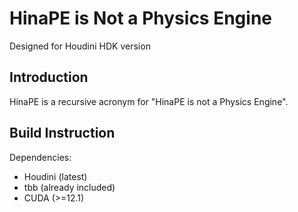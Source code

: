 # HinaPE is Not a Physics Engine

Designed for Houdini HDK version

## Introduction

HinaPE is a recursive acronym for "HinaPE is not a Physics Engine". 

## Build Instruction

Dependencies:
- Houdini (latest)
- tbb (already included)
- CUDA (>=12.1)
